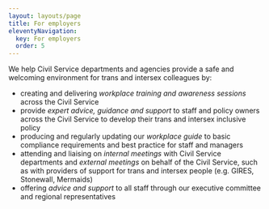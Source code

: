 ```yaml
---
layout: layouts/page
title: For employers
eleventyNavigation:
  key: For employers
  order: 5
---
```

We help Civil Service departments and agencies provide a safe and welcoming environment for trans and intersex colleagues by:
- creating and delivering *workplace training and awareness sessions* across the Civil Service
- provide *expert advice, guidance and support* to staff and policy owners across the Civil Service to develop their trans and intersex inclusive policy
- producing and regularly updating our *workplace guide* to basic compliance requirements and best practice for staff and managers
- attending and liaising on *internal meetings* with Civil Service departments and *external meetings* on behalf of the Civil Service, such as with providers of support for trans and intersex people (e.g. GIRES, Stonewall, Mermaids)
- offering *advice and support* to all staff through our executive committee and regional representatives

